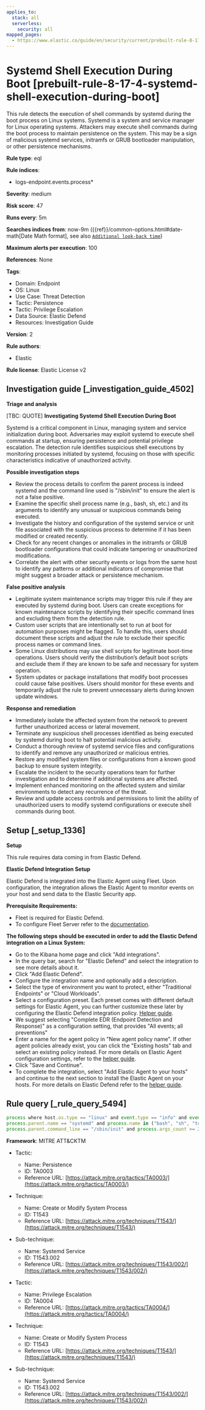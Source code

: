 ```yaml
---
applies_to:
  stack: all
  serverless:
    security: all
mapped_pages:
  - https://www.elastic.co/guide/en/security/current/prebuilt-rule-8-17-4-systemd-shell-execution-during-boot.html
---
```


# Systemd Shell Execution During Boot [prebuilt-rule-8-17-4-systemd-shell-execution-during-boot]

This rule detects the execution of shell commands by systemd during the boot process on Linux systems. Systemd is a system and service manager for Linux operating systems. Attackers may execute shell commands during the boot process to maintain persistence on the system. This may be a sign of malicious systemd services, initramfs or GRUB bootloader manipulation, or other persistence mechanisms.

**Rule type**: eql

**Rule indices**:

* logs-endpoint.events.process*

**Severity**: medium

**Risk score**: 47

**Runs every**: 5m

**Searches indices from**: now-9m ({{ref}}/common-options.html#date-math[Date Math format], see also [`Additional look-back time`](docs-content://solutions/security/detect-and-alert/create-detection-rule.md#rule-schedule))

**Maximum alerts per execution**: 100

**References**: None

**Tags**:

* Domain: Endpoint
* OS: Linux
* Use Case: Threat Detection
* Tactic: Persistence
* Tactic: Privilege Escalation
* Data Source: Elastic Defend
* Resources: Investigation Guide

**Version**: 2

**Rule authors**:

* Elastic

**Rule license**: Elastic License v2

## Investigation guide [_investigation_guide_4502]

**Triage and analysis**

[TBC: QUOTE]
**Investigating Systemd Shell Execution During Boot**

Systemd is a critical component in Linux, managing system and service initialization during boot. Adversaries may exploit systemd to execute shell commands at startup, ensuring persistence and potential privilege escalation. The detection rule identifies suspicious shell executions by monitoring processes initiated by systemd, focusing on those with specific characteristics indicative of unauthorized activity.

**Possible investigation steps**

* Review the process details to confirm the parent process is indeed systemd and the command line used is "/sbin/init" to ensure the alert is not a false positive.
* Examine the specific shell process name (e.g., bash, sh, etc.) and its arguments to identify any unusual or suspicious commands being executed.
* Investigate the history and configuration of the systemd service or unit file associated with the suspicious process to determine if it has been modified or created recently.
* Check for any recent changes or anomalies in the initramfs or GRUB bootloader configurations that could indicate tampering or unauthorized modifications.
* Correlate the alert with other security events or logs from the same host to identify any patterns or additional indicators of compromise that might suggest a broader attack or persistence mechanism.

**False positive analysis**

* Legitimate system maintenance scripts may trigger this rule if they are executed by systemd during boot. Users can create exceptions for known maintenance scripts by identifying their specific command lines and excluding them from the detection rule.
* Custom user scripts that are intentionally set to run at boot for automation purposes might be flagged. To handle this, users should document these scripts and adjust the rule to exclude their specific process names or command lines.
* Some Linux distributions may use shell scripts for legitimate boot-time operations. Users should verify the distribution’s default boot scripts and exclude them if they are known to be safe and necessary for system operation.
* System updates or package installations that modify boot processes could cause false positives. Users should monitor for these events and temporarily adjust the rule to prevent unnecessary alerts during known update windows.

**Response and remediation**

* Immediately isolate the affected system from the network to prevent further unauthorized access or lateral movement.
* Terminate any suspicious shell processes identified as being executed by systemd during boot to halt potential malicious activity.
* Conduct a thorough review of systemd service files and configurations to identify and remove any unauthorized or malicious entries.
* Restore any modified system files or configurations from a known good backup to ensure system integrity.
* Escalate the incident to the security operations team for further investigation and to determine if additional systems are affected.
* Implement enhanced monitoring on the affected system and similar environments to detect any recurrence of the threat.
* Review and update access controls and permissions to limit the ability of unauthorized users to modify systemd configurations or execute shell commands during boot.


## Setup [_setup_1336]

**Setup**

This rule requires data coming in from Elastic Defend.

**Elastic Defend Integration Setup**

Elastic Defend is integrated into the Elastic Agent using Fleet. Upon configuration, the integration allows the Elastic Agent to monitor events on your host and send data to the Elastic Security app.

**Prerequisite Requirements:**

* Fleet is required for Elastic Defend.
* To configure Fleet Server refer to the [documentation](docs-content://reference/ingestion-tools/fleet/fleet-server.md).

**The following steps should be executed in order to add the Elastic Defend integration on a Linux System:**

* Go to the Kibana home page and click "Add integrations".
* In the query bar, search for "Elastic Defend" and select the integration to see more details about it.
* Click "Add Elastic Defend".
* Configure the integration name and optionally add a description.
* Select the type of environment you want to protect, either "Traditional Endpoints" or "Cloud Workloads".
* Select a configuration preset. Each preset comes with different default settings for Elastic Agent, you can further customize these later by configuring the Elastic Defend integration policy. [Helper guide](docs-content://solutions/security/configure-elastic-defend/configure-an-integration-policy-for-elastic-defend.md).
* We suggest selecting "Complete EDR (Endpoint Detection and Response)" as a configuration setting, that provides "All events; all preventions"
* Enter a name for the agent policy in "New agent policy name". If other agent policies already exist, you can click the "Existing hosts" tab and select an existing policy instead. For more details on Elastic Agent configuration settings, refer to the [helper guide](docs-content://reference/ingestion-tools/fleet/agent-policy.md).
* Click "Save and Continue".
* To complete the integration, select "Add Elastic Agent to your hosts" and continue to the next section to install the Elastic Agent on your hosts. For more details on Elastic Defend refer to the [helper guide](docs-content://solutions/security/configure-elastic-defend/install-elastic-defend.md).


## Rule query [_rule_query_5494]

```js
process where host.os.type == "linux" and event.type == "info" and event.action == "already_running" and
process.parent.name == "systemd" and process.name in ("bash", "sh", "tcsh", "csh", "zsh", "ksh", "fish") and
process.parent.command_line == "/sbin/init" and process.args_count >= 2
```

**Framework**: MITRE ATT&CKTM

* Tactic:

    * Name: Persistence
    * ID: TA0003
    * Reference URL: [https://attack.mitre.org/tactics/TA0003/](https://attack.mitre.org/tactics/TA0003/)

* Technique:

    * Name: Create or Modify System Process
    * ID: T1543
    * Reference URL: [https://attack.mitre.org/techniques/T1543/](https://attack.mitre.org/techniques/T1543/)

* Sub-technique:

    * Name: Systemd Service
    * ID: T1543.002
    * Reference URL: [https://attack.mitre.org/techniques/T1543/002/](https://attack.mitre.org/techniques/T1543/002/)

* Tactic:

    * Name: Privilege Escalation
    * ID: TA0004
    * Reference URL: [https://attack.mitre.org/tactics/TA0004/](https://attack.mitre.org/tactics/TA0004/)

* Technique:

    * Name: Create or Modify System Process
    * ID: T1543
    * Reference URL: [https://attack.mitre.org/techniques/T1543/](https://attack.mitre.org/techniques/T1543/)

* Sub-technique:

    * Name: Systemd Service
    * ID: T1543.002
    * Reference URL: [https://attack.mitre.org/techniques/T1543/002/](https://attack.mitre.org/techniques/T1543/002/)



